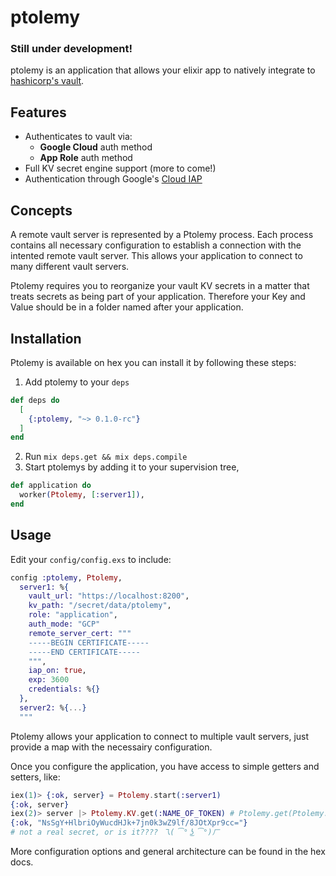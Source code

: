 # ptolemy

### Still under development!

ptolemy is an application that allows your elixir app to natively integrate to [hashicorp's vault](https://github.com/hashicorp/vault).

## Features
- Authenticates to vault via:
  - **Google Cloud** auth method
  - **App Role** auth method
- Full KV secret engine support (more to come!)
- Authentication through Google's [Cloud IAP](https://cloud.google.com/iap/)

## Concepts
A remote vault server is represented by a Ptolemy process. Each process contains all necessary configuration to establish a connection with the intented remote vault server. This allows your application to connect to many different vault servers.

Ptolemy requires you to reorganize your vault KV secrets in a matter that treats secrets as being part of your application. Therefore your Key and Value should be in a folder named after your application.

## Installation
Ptolemy is available on hex you can install it by following these steps:

1. Add ptolemy to your `deps`
```elixir
def deps do
  [
    {:ptolemy, "~> 0.1.0-rc"}
  ]
end
```
2. Run `mix deps.get && mix deps.compile`
3. Start ptolemys by adding it to your supervision tree,
```elixir
def application do
  worker(Ptolemy, [:server1]),
end
```

## Usage
Edit your `config/config.exs` to include:
```elixir
config :ptolemy, Ptolemy,
  server1: %{
    vault_url: "https://localhost:8200",
    kv_path: "/secret/data/ptolemy",
    role: "application",
    auth_mode: "GCP"
    remote_server_cert: """
    -----BEGIN CERTIFICATE-----
    -----END CERTIFICATE-----
    """,
    iap_on: true,
    exp: 3600
    credentials: %{}
  },
  server2: %{...}
  """
  ```
  Ptolemy allows your application to connect to multiple vault servers, just provide a map with the necessairy configuration.

  Once you configure the application, you have access to simple getters and setters, like: 
  ```elixir
  iex(1)> {:ok, server} = Ptolemy.start(:server1)
  {:ok, server}
  iex(2)> server |> Ptolemy.KV.get(:NAME_OF_TOKEN) # Ptolemy.get(Ptolemy.KV, :NAME_OF_TOKEN) also supported
  {:ok, "NsSgY+HlbriOyWucdHJk+7jn0k3wZ9lf/8JOtXpr9cc="} 
  # not a real secret, or is it???? 乁( ͡° ͜ʖ ͡°)ㄏ
  ```
  More configuration options and general architecture can be found in the hex docs.